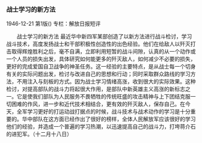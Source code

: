 ### 战士学习的新方法

1946-12-21
第1版()
专栏：解放日报短评

　　战士学习的新方法
    最近华中新四军某部创造了以新方法进行战斗检讨，学习战斗技术，高度发扬战士和干部积极性创造性的出色经验。他们在给敌人以歼灭打击取得辉煌胜利之后，毫不自满，立即利用短暂的战斗间隙，认真的从一个动作或一个人员的损失出发，具体研究如何能更多的歼灭敌人，如何减少不必要的损失，更好的完成爱国自卫战争的神圣任务。这一经验的主要特点，是从战士每一个切身有关的实际问题出发，检讨与改进自己的思想和行动；同时采取群众路线的学习方法，不用注入与刻板的方式。因为战士学习情绪高涨，收到很大的实际效果。这种检讨，对提高部队的战斗力将起很大作用，是部队中新英雄主义高涨的新标志之一。它是使我们部队为人民服务不畏牺牲的传统旺盛的攻击精神与上下团结克服一切困难的作风，进一步和近代技术相结合，更有效的歼灭敌人，保存自己。在今天，全军学习更好的打运动战打据点的时候，战斗技术与战术动作的学习是十分重要的。华中部队在这方面已经作出了很好的榜样，全体人民解放军应该很好的学习他们的经验，并造成一个普遍的学习热潮，以迅速提高自己的战斗力，打垮蒋介石的进犯军。（十二月十八日）

